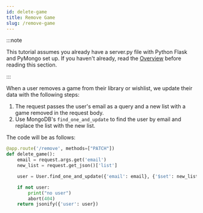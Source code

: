 ```yaml
---
id: delete-game
title: Remove Game
slug: /remove-game
---
```


:::note

This tutorial assumes you already have a server.py file with Python Flask and PyMongo set up. If you haven't already, read the [Overview](endpoint-summary.md) before reading this section.

:::

When a user removes a game from their library or wishlist, we update their data with the following steps:

1. The request passes the user's email as a query and a new list with a game removed in the request body.
2. Use MongoDB's `find_one_and_update` to find the user by email and replace the list with the new list.

The code will be as follows:

```python
@app.route('/remove', methods=["PATCH"])
def delete_game():
    email = request.args.get('email')
    new_list = request.get_json()['list']

    user = User.find_one_and_update({'email': email}, {'$set': new_list})

    if not user:
        print("no user")
        abort(404)
    return jsonify({'user': user})
```
